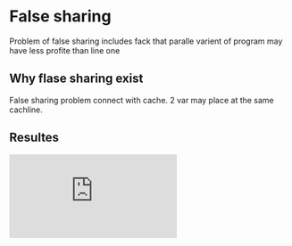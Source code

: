# False sharing

Problem of false sharing includes fack that paralle varient of program may have less profite than line one

## Why flase sharing exist

False sharing problem connect with cache. 2 var may place at the same cachline.

## Resultes

![alt text](https://github.com/Extra5enS/parallelism_theory/blob/master/false_sharing/graph.pdf)
